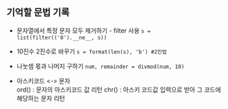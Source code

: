 ## 기억할 문법 기록

* 문자열에서 특정 문자 모두 제거하기 - filter 사용  `s = list(filter(('0').__ne__, s))`

* 10진수 2진수로 바꾸기  `s = format(len(s), 'b') #2진법`

* 나눗셈 몫과 나머지 구하기 `num, remainder = divmod(num, 10)`

* 아스키코드 <-> 문자 <br>
ord() : 문자의 아스키코드 값 리턴
chr() : 아스키 코드값 입력으로 받아 그 코드에 해당하는 문자 리턴
